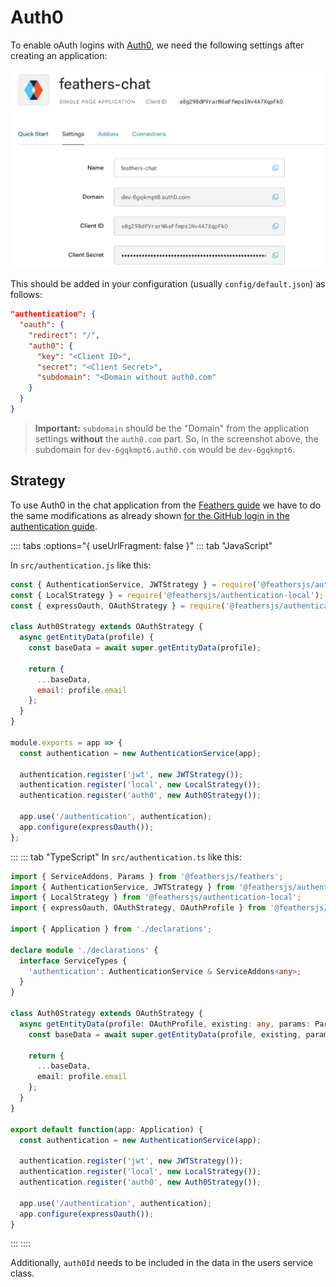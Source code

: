 # Auth0

To enable oAuth logins with [Auth0](http://auth0.com), we need the following settings after creating an application:

![Auth0 application](../assets/auth0-app.png)

This should be added in your configuration (usually `config/default.json`) as follows:

```json
"authentication": {
  "oauth": {
    "redirect": "/",
    "auth0": {
      "key": "<Client ID>",
      "secret": "<Client Secret>",
      "subdomain": "<Domain without auth0.com"
    }
  }
}
```

> __Important:__ `subdomain` should be the "Domain" from the application settings __without__ the `auth0.com` part. So, in the screenshot above, the subdomain for `dev-6gqkmpt6.auth0.com` would be `dev-6gqkmpt6`.

## Strategy

To use Auth0 in the chat application from the [Feathers guide](../../guides/) we have to do the same modifications as already shown [for the GitHub login in the authentication guide](../../guides/authentication.md).

:::: tabs :options="{ useUrlFragment: false }"
::: tab "JavaScript"

In `src/authentication.js` like this:

```js
const { AuthenticationService, JWTStrategy } = require('@feathersjs/authentication');
const { LocalStrategy } = require('@feathersjs/authentication-local');
const { expressOauth, OAuthStrategy } = require('@feathersjs/authentication-oauth');

class Auth0Strategy extends OAuthStrategy {
  async getEntityData(profile) {
    const baseData = await super.getEntityData(profile);

    return {
      ...baseData,
      email: profile.email
    };
  }
}

module.exports = app => {
  const authentication = new AuthenticationService(app);

  authentication.register('jwt', new JWTStrategy());
  authentication.register('local', new LocalStrategy());
  authentication.register('auth0', new Auth0Strategy());

  app.use('/authentication', authentication);
  app.configure(expressOauth());
};
```
:::
::: tab "TypeScript"
In `src/authentication.ts` like this:

```ts
import { ServiceAddons, Params } from '@feathersjs/feathers';
import { AuthenticationService, JWTStrategy } from '@feathersjs/authentication';
import { LocalStrategy } from '@feathersjs/authentication-local';
import { expressOauth, OAuthStrategy, OAuthProfile } from '@feathersjs/authentication-oauth';

import { Application } from './declarations';

declare module './declarations' {
  interface ServiceTypes {
    'authentication': AuthenticationService & ServiceAddons<any>;
  }
}

class Auth0Strategy extends OAuthStrategy {
  async getEntityData(profile: OAuthProfile, existing: any, params: Params) {
    const baseData = await super.getEntityData(profile, existing, params);

    return {
      ...baseData,
      email: profile.email
    };
  }
}

export default function(app: Application) {
  const authentication = new AuthenticationService(app);

  authentication.register('jwt', new JWTStrategy());
  authentication.register('local', new LocalStrategy());
  authentication.register('auth0', new Auth0Strategy());

  app.use('/authentication', authentication);
  app.configure(expressOauth());
}
```
:::
::::

Additionally, `auth0Id` needs to be included in the data in the users service class.
